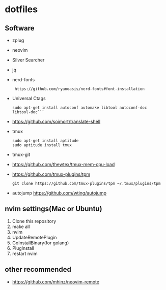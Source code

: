 # dotfiles

## Software

* zplug
* neovim
* Silver Searcher
* jq
* nerd-fonts
  ```
   https://github.com/ryanoasis/nerd-fonts#font-installation
  ```
* Universal Ctags
  ```
  sudo apt-get install autoconf automake libtool autoconf-doc libtool-doc```
  ```
* https://github.com/soimort/translate-shell
* tmux
  ```
  sudo apt-get install aptitude
  sudo aptitude install tmux
  ```
* tmux-git
* https://github.com/thewtex/tmux-mem-cpu-load
* https://github.com/tmux-plugins/tpm

  ```
  git clone https://github.com/tmux-plugins/tpm ~/.tmux/plugins/tpm
  ```

* autojump https://github.com/wting/autojump

## nvim settings(Mac or Ubuntu)

1. Clone this repository
1. make all
1. nvim
1. UpdateRemotePlugin
1. GoInstallBinary(for golang)
1. PlugInstall
1. restart nvim

## other recommended

* https://github.com/mhinz/neovim-remote
